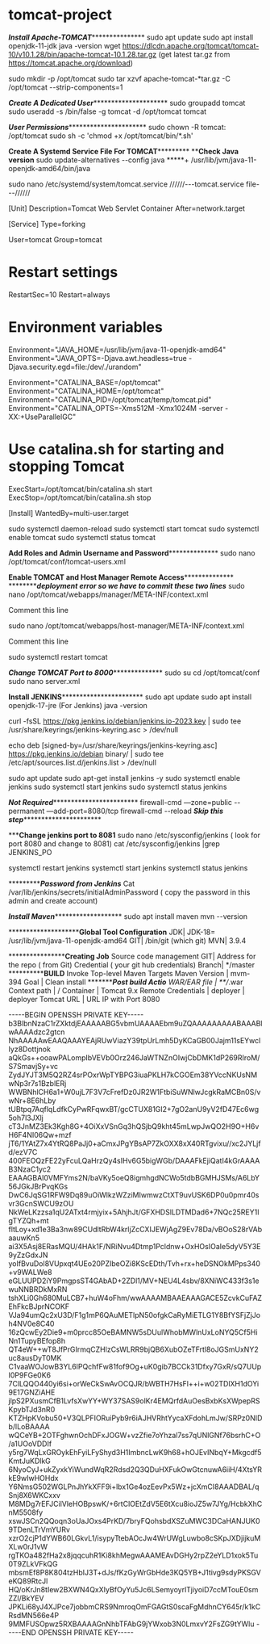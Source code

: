 # tomcat-project

***********************Install Apache-TOMCAT************************************** 
sudo apt update 
sudo apt install openjdk-11-jdk
java -version
wget https://dlcdn.apache.org/tomcat/tomcat-10/v10.1.28/bin/apache-tomcat-10.1.28.tar.gz         (get latest tar.gz from https://tomcat.apache.org/download)

sudo mkdir -p /opt/tomcat
sudo tar xzvf apache-tomcat-*tar.gz -C /opt/tomcat --strip-components=1

*******************Create A Dedicated User****************************************
sudo groupadd tomcat
sudo useradd -s /bin/false -g tomcat -d /opt/tomcat tomcat

*****************User Permissions***************************************
sudo chown -R tomcat: /opt/tomcat
sudo sh -c 'chmod +x /opt/tomcat/bin/*.sh'


************Create A Systemd Service File For TOMCAT*********************
**************Check Java version************
sudo update-alternatives --config java
*****+ /usr/lib/jvm/java-11-openjdk-amd64/bin/java 

sudo nano /etc/systemd/system/tomcat.service
//////---tomcat.service file---//////




[Unit]
Description=Tomcat Web Servlet Container
After=network.target

[Service]
Type=forking

User=tomcat
Group=tomcat

# Restart settings
RestartSec=10
Restart=always

# Environment variables
Environment="JAVA_HOME=/usr/lib/jvm/java-11-openjdk-amd64"
Environment="JAVA_OPTS=-Djava.awt.headless=true -Djava.security.egd=file:/dev/./urandom"

Environment="CATALINA_BASE=/opt/tomcat"
Environment="CATALINA_HOME=/opt/tomcat"
Environment="CATALINA_PID=/opt/tomcat/temp/tomcat.pid"
Environment="CATALINA_OPTS=-Xms512M -Xmx1024M -server -XX:+UseParallelGC"

# Use catalina.sh for starting and stopping Tomcat
ExecStart=/opt/tomcat/bin/catalina.sh start
ExecStop=/opt/tomcat/bin/catalina.sh stop

[Install]
WantedBy=multi-user.target




sudo systemctl daemon-reload
sudo systemctl start tomcat
sudo systemctl enable tomcat
sudo systemctl status tomcat


**************Add Roles and Admin Username and Password**************************** 
sudo nano /opt/tomcat/conf/tomcat-users.xml
<role rolename="admin-gui,manager-gui,manager-script,manager-jmx,manager-status,admin-gui"/>
<user username="admin" password="admin" roles="admin-gui,manager-gui,manager-script"/>

**************Enable TOMCAT and Host Manager Remote Access****************************
*************deployment error so we have to commit these two lines*****
sudo nano /opt/tomcat/webapps/manager/META-INF/context.xml

<!-- <Valve className="org.apache.catalina.valves.RemoteAddrValve"
allow="127\.\d+\.\d+\.\d+|::1|0:0:0:0:0:0:0:1" /> -->
Comment this line 

sudo nano /opt/tomcat/webapps/host-manager/META-INF/context.xml

<!-- <Valve className="org.apache.catalina.valves.RemoteAddrValve"
allow="127\.\d+\.\d+\.\d+|::1|0:0:0:0:0:0:0:1" /> -->
Comment this line 

sudo systemctl restart tomcat

***************Change TOMCAT Port to 8000*****************************
sudo su 
cd /opt/tomcat/conf
sudo nano server.xml





****************Install JENKINS***************************************
sudo apt update
sudo apt install openjdk-17-jre  (For Jenkins)
java -version

curl -fsSL https://pkg.jenkins.io/debian/jenkins.io-2023.key | sudo tee \
/usr/share/keyrings/jenkins-keyring.asc > /dev/null

echo deb [signed-by=/usr/share/keyrings/jenkins-keyring.asc] \
https://pkg.jenkins.io/debian binary/ | sudo tee \
/etc/apt/sources.list.d/jenkins.list > /dev/null

sudo apt update
sudo apt-get install jenkins -y
sudo systemctl enable jenkins
sudo systemctl start jenkins
sudo systemctl status jenkins

***************Not Required*************************************** 
firewall-cmd —zone=public --permanent —add-port=8080/tcp firewall-cmd --reload
***************Skip this step*************************************

*****************Change jenkins port to 8081************** 
sudo nano /etc/sysconfig/jenkins  ( look for port 8080 and change to 8081)
cat /etc/sysconfig/jenkins |grep JENKINS_PO

systemctl restart jenkins
systemctl start jenkins
systemctl status jenkins

******************************Password from Jenkins*********************
Cat /var/lib/jenkins/secrets/initialAdminPassword  ( copy the password in this admin and create account)


*******************Install Maven**************************************
sudo apt install maven
mvn --version





****************************Global Tool Configuration********
JDK| JDK-18= /usr/lib/jvm/java-11-openjdk-amd64
GIT| /bin/git (which git)
MVN| 3.9.4

****************************Creating Job************
Source code management 
GIT| Address for the repo ( from Git) 
Credential ( your git hub credentials)
Branch| */master
**********************BUILD************
Invoke Top-level Maven Targets
Maven Version | mvm-394
Goal | Clean install 
************************Post build Actio****************
WAR/EAR file | **/*.war
Context path | / 
Container | Tomcat 9.x Remote
Credentials | deployer | deployer 
Tomcat URL | URL IP with Port 8080











-----BEGIN OPENSSH PRIVATE KEY-----
b3BlbnNzaC1rZXktdjEAAAAABG5vbmUAAAAEbm9uZQAAAAAAAAABAAABlwAAAAdzc2gtcn
NhAAAAAwEAAQAAAYEAjRUwViazY39tpUrLmh5DyKCaGB00Jajm11sEYwclIyz8Dottjnok
aQkGs++ooawPALompIbVEVb0Orz246JaWTNZnOIwjCbDMK1dP269RIroM/S7SmavjSy+vc
ZydJYJT3M5Q2RZ4srPOxrWpTYBPG3iuaPKLH7kCGOEm38YVccNKUsNMwNp3r7s1BzblERj
WWBNhlCH6a1+W0ujL7F3V7cFrefDz0JR2W1FtbiSuWNlwJcgkRaMCBn0S/vwNr+8E6hLby
tUBtpq7AqflqLdfkCyPwRFqwxBT/gcCTUX81GI2+7gO2anU9yV2fD47Ec6wg5oh7l3JXlj
cT3JnMZ3Ek3Kgh8G+4OiXxVSnGq3hQSjbQ9kht45mLwpJwQO2H9O+H6vH6F4NI06Qw+mzf
jT6/1YAtZ7x4YtRQ8PaJj0+aCmxJPgYBsAP7ZkOXX8xX40RTgvixu//xc2JYLjfd/ezV7C
400FEOQzFE22yFcuLQaHrzQy4sIHv6G5bigWGb/DAAAFkEjiQatI4kGrAAAAB3NzaC1yc2
EAAAGBAI0VMFYms2N/baVKy5oeQ8igmhgdNCWo5tdbBGMHJSMs/A6LbY56JGkJBrPvqKGs
DwC6JqSG1RFW9Dq89uOiWlkzWZziMIwmwzCtXT9uvUSK6DP0u0pmr40svr3GcnSWCU9zOU
NkWeLKzzsa1qU2ATxt4rmjyix+5AhjhJt/GFXHDSlLDTMDad6+7NQc25REY1lgTYZQh+mt
fltLoy+xd1e3Ba3nw89CUdltRbW4krljZcCXIJEWjAgZ9Ev78Da/vBOoS28rVAbaauwKn5
ai3X5Asj8ERasMQU/4HAk1F/NRiNvu4Dtmp1Pcldnw+OxHOsIOaIe5dyV5Y3E9yZzGdxJN
yoIfBvuDol8VUpxqt4UEo20PZIbeOZi8KScEDth/Tvh+rx+heDSNOkMPps340+v9WALWe8
eGLUUPD2iY9PmgpsST4GAbAD+2ZDl1/MV+NEU4L4sbv/8XNiWC433f3s1ewuNNBRDkMxRN
tshXLi0Gh680MuLCB7+huW4oFhm/wwAAAAMBAAEAAAGACE5ZcvkCuFAZEhFkcBJprNCOKF
VJa94umQc2xU3D/F1g1mP6QAuMETlpN50ofgkCaRyMiETLG1Y8BfYSFjZjJoh4NV0e8C40
16zQcwEy2Die9+m0prcc85OeBAMNW5sDUulWhobMWlnUxLoNYQ5Cf5HiNn1TupyBEfop8h
QT4eW++wT8JfPrGIrmqCZHlzCsWLRR9bjQB6XubOZeTFrtl8oJGSmUxNY2uc8ausDyT0MK
C1vaaWOJowB3YL6lPQchfFw81fof9Og+uK0gib7BCCk31Dfxy7GxR/sQ7UUpI0P9FGe0K6
7ClLQQO440yi6si+orWeCkSwAvOCQJR/bWBTH7HsFl++i+w02TDlXH1dOYi9E17GNZiAHE
jlpS2PXusmCfB1LvfsXwYY+WY37SAS9olKr4EMQrfdAuOesBxbKsXWpepRSKpybTJd3nR0
KTZHpKVobu50+V3QLPFIORuiPyb9r6iAJHVRhtYycaXFdohLmJw/SRPz0NIDb/lLoBAAAA
wQCeYB+2OTFghwnOchDFxJOGW+vzZfie7oYhzal7ss7qUNlGNf76bsrhC+O/a1UOoVDDIf
y5rg7WqLxGROykEhFyiLFyShyd3H1ImbncLwK9h68+hOJEvINbqY+Mkgcdf5KmtJuKDlkG
6NyoCyJ+ukZyxkYiWundWqR2Rdsd2Q3QDuHXFukOwGtcnuwA6iiH/4XtsYRkE9wIwHOHdx
Y6NmsG502WGLPnJhYkXFF9i+lbx1Ge4ozEevPx5Wz+jcXmCI8AAADBAL/qSnj8X6WKCxxv
M8MDg7rEFJCilVleHOBpswK/+6rtClOEtZdV5E6tXcu8ioJZ5w7JYg/HcbkXhCnM5508fy
xswJSCn2QQoqn3oUaJOxs4PrKD/7bryFQohsbdXSZuMWC3DCaHANJUK09TDenLTrVmYURv
xzrO2cjP1dYWB60LGkvL1/isypyTtebAOcJw4WrUWgLuwbo8cSKpJXDjijkuMXLw0rJ1vW
rgTKOa482fHa2x8jqqcuhR1Ki8khMegwAAAMEAvDGHy2rpZ2eYLD1xok5Tu0T9ZLkVFkQG
mbsmEf8P8K804tzHbIJ3T+dJs/fKzGyWrGbHde3KQ5YB+J1tivg9sdyPKSGVeKQ89RtcJl
HQ/oKrJn8tIew2BXWN4QxXIyBfOyYu5Jc6LSemyoyrlTjiyoiD7ccMTouE0smZZl/BkYEV
JPKLi68yJ4XJPce7jobbmCRS9NmroqOmFGAGtS0scaFgMdhnCY645r/k1kCRsdMN566e4P
9MMFUSOpwz5RXBAAAAGnNhbTFAbG9jYWxob3N0LmxvY2FsZG9tYWlu
-----END OPENSSH PRIVATE KEY-----



